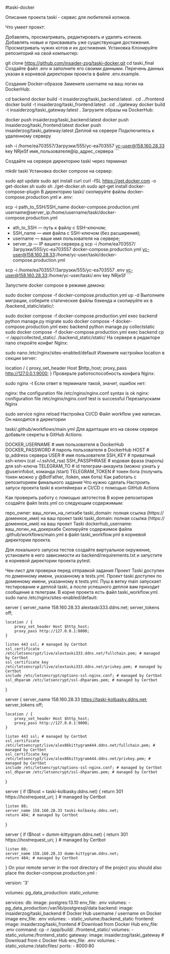 #taski-docker

Описание проекта
taski - сервис для любителей котиков.

Что умеет проект:

Добавлять, просматривать, редактировать и удалять котиков.
Добавлять новые и присваивать уже существующие достижения.
Просматривать чужих котов и их достижения.
Установка
Клонируйте репозиторий на свой компьютер:

git clone https://github.com/insaider-zog/taski-docker.git
cd taski_final
Создайте файл .env и заполните его своими данными. Перечень данных указан в корневой директории проекта в файле .env.example.

Создание Docker-образов
Замените username на ваш логин на DockerHub:

cd backend
docker build -t insaiderzog/taski_backend:latest .
cd ../frontend
docker build -t insaiderzog/taski_frontend:latest .
cd ../gateway
docker build -t insaiderzog/taski_gateway:latest . 
Загрузите образы на DockerHub:

docker push insaiderzog/taski_backend:latest
docker push insaiderzog/taski_frontend:latest
docker push insaiderzog/taski_gateway:latest
Деплой на сервере
Подключитесь к удаленному серверу

ssh -i /home/ea703557/Загрузки/555/yc-ea703557 yc-user@158.160.28.33
key NRjeSf имя_пользователя@ip_адрес_сервера ```

Создайте на сервере директорию taski через терминал

mkdir taski
Установка docker compose на сервер:

sudo apt update
sudo apt install curl
curl -fSL https://get.docker.com -o get-docker.sh
sudo sh ./get-docker.sh
sudo apt-get install docker-compose-plugin
В директорию taski/ скопируйте файлы docker-compose.production.yml и .env:

scp -i path_to_SSH/SSH_name docker-compose.production.yml username@server_ip:/home/username/taski/docker-compose.production.yml
* ath_to_SSH — путь к файлу с SSH-ключом;
* SSH_name — имя файла с SSH-ключом (без расширения);
* username — ваше имя пользователя на сервере;
* server_ip — IP вашего сервера.g
scp -i /home/ea703557/Загрузки/555/yc-ea703557 docker-compose.production.yml yc-user@158.160.28.33:/home/yc-user/taski/docker-compose.production.yml

scp -i /home/ea703557/Загрузки/555/yc-ea703557 .env yc-user@158.160.28.33:/home/yc-user/taski/.env key NRjeSf ```

Запустите docker compose в режиме демона:

sudo docker compose -f docker-compose.production.yml up -d
Выполните миграции, соберите статические файлы бэкенда и скопируйте их в /backend_static/static/:

sudo docker compose -f docker-compose.production.yml exec backend python manage.py migrate
sudo docker compose -f docker-compose.production.yml exec backend python manage.py collectstatic
sudo docker compose -f docker-compose.production.yml exec backend cp -r /app/collected_static/. /backend_static/static/
На сервере в редакторе nano откройте конфиг Nginx:

sudo nano /etc/nginx/sites-enabled/default
Измените настройки location в секции server:

location / {
    proxy_set_header Host $http_host;
    proxy_pass http://127.0.0.1:9000;
}
Проверьте работоспособность конфига Nginx:

sudo nginx -t
Если ответ в терминале такой, значит, ошибок нет:

nginx: the configuration file /etc/nginx/nginx.conf syntax is ok
nginx: configuration file /etc/nginx/nginx.conf test is successful
Перезапускаем Nginx

sudo service nginx reload
Настройка CI/CD
Файл workflow уже написан. Он находится в директории

taski/.github/workflows/main.yml
Для адаптации его на своем сервере добавьте секреты в GitHub Actions:

DOCKER_USERNAME                # имя пользователя в DockerHub
DOCKER_PASSWORD                # пароль пользователя в DockerHub
HOST                           # ip_address сервера
USER                           # имя пользователя
SSH_KEY                        # приватный ssh-ключ (cat ~/.ssh/id_rsa)
SSH_PASSPHRASE                 # кодовая фраза (пароль) для ssh-ключа
TELEGRAM_TO                    # id телеграм-аккаунта (можно узнать у @userinfobot, команда /start)
TELEGRAM_TOKEN                 # токен бота (получить токен можно у @BotFather, /token, имя бота)
Как работать с репозиторием финального задания
Что нужно сделать
Настроить запуск проекта taski в контейнерах и CI/CD с помощью GitHub Actions

Как проверить работу с помощью автотестов
В корне репозитория создайте файл tests.yml со следующим содержимым:

repo_owner: ваш_логин_на_гитхабе
taski_domain: полная ссылка (https://доменное_имя) на ваш проект taski
taski_domain: полная ссылка (https://доменное_имя) на ваш проект Taski
dockerhub_username: ваш_логин_на_докерхабе
Скопируйте содержимое файла .github/workflows/main.yml в файл taski_workflow.yml в корневой директории проекта.

Для локального запуска тестов создайте виртуальное окружение, установите в него зависимости из backend/requirements.txt и запустите в корневой директории проекта pytest.

Чек-лист для проверки перед отправкой задания
Проект Taski доступен по доменному имени, указанному в tests.yml.
Проект taski доступен по доменному имени, указанному в tests.yml.
Пуш в ветку main запускает тестирование и деплой taski, а после успешного деплоя вам приходит сообщение в телеграм.
В корне проекта есть файл taski_workflow.yml.
sudo nano /etc/nginx/sites-enabled/default:

server {
    server_name 158.160.28.33 alextaski333.ddns.net;
    server_tokens off;

    location / {
        proxy_set_header Host $http_host;
        proxy_pass http://127.0.0.1:8000;
    }

    listen 443 ssl; # managed by Certbot
    ssl_certificate /etc/letsencrypt/live/alextaski333.ddns.net/fullchain.pem; # managed by Certbot
    ssl_certificate_key /etc/letsencrypt/live/alextaski333.ddns.net/privkey.pem; # managed by Certbot
    include /etc/letsencrypt/options-ssl-nginx.conf; # managed by Certbot
    ssl_dhparam /etc/letsencrypt/ssl-dhparams.pem; # managed by Certbot
}

server {
    server_name 158.160.28.33 https://taski-kolbasky.ddns.net;
    server_tokens off;

    location / {
        proxy_set_header Host $http_host;
        proxy_pass http://127.0.0.1:9000;
    }

    listen 443 ssl; # managed by Certbot
    ssl_certificate /etc/letsencrypt/live/alex86kittygram444.ddns.net/fullchain.pem; # managed by Certbot
    ssl_certificate_key /etc/letsencrypt/live/alex86kittygram444.ddns.net/privkey.pem; # managed by Certbot
    include /etc/letsencrypt/options-ssl-nginx.conf; # managed by Certbot
    ssl_dhparam /etc/letsencrypt/ssl-dhparams.pem; # managed by Certbot
}

server {
    if ($host = taski-kolbasky.ddns.net) {
        return 301 https://$host$request_uri;
    } # managed by Certbot

    listen 80;
    server_name 158.160.28.33 taski-kolbasky.ddns.net;
    return 404; # managed by Certbot
}

server {
    if ($host = dumm-kittygram.ddns.net) {
        return 301 https://$host$request_uri;
    } # managed by Certbot

    listen 80;
    server_name 158.160.28.33 dumm-kittygram.ddns.net;
    return 404; # managed by Certbot
}
On your remote server in the root directory of the project you should also place the docker-compose.production.yml :

version: '3'

volumes:
  pg_data_production:
  static_volume:

services:
  db:
    image: postgres:13.10
    env_file: .env
    volumes:
      - pg_data_production:/var/lib/postgresql/data
  backend:
    image: insaiderzog/taski_backend # Docker Hub username / username on Docker image
    env_file: .env
    volumes:
      - static_volume:/backend_static
  frontend:
    image: insaiderzog/taski_frontend  # Download from Docker Hub
    env_file: .env
    command: cp -r /app/build/. /frontend_static/
    volumes:
      - static_volume:/frontend_static
  gateway:
    image: insaiderzog/taski_gateway  # Download from с Docker Hub
    env_file: .env
    volumes:
      - static_volume:/staticfiles/
    ports:
      - 8000:80
